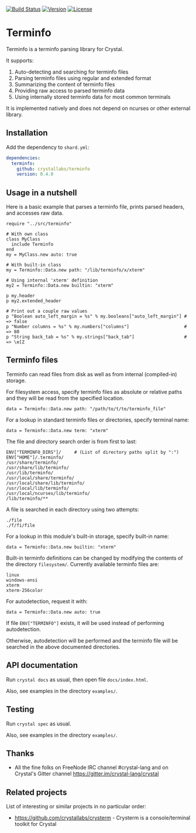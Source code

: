 [![Build Status](https://travis-ci.com/crystallabs/terminfo.svg?branch=master)](https://travis-ci.com/crystallabs/terminfo)
[![Version](https://img.shields.io/github/tag/crystallabs/terminfo.svg?maxAge=360)](https://github.com/crystallabs/terminfo/releases/latest)
[![License](https://img.shields.io/github/license/crystallabs/terminfo.svg)](https://github.com/crystallabs/terminfo/blob/master/LICENSE)

# Terminfo

Terminfo is a terminfo parsing library for Crystal.

It supports:

1. Auto-detecting and searching for terminfo files
1. Parsing terminfo files using regular and extended format
1. Summarizing the content of terminfo files
1. Providing raw access to parsed terminfo data
1. Using internally stored terminfo data for most common terminals

It is implemented natively and does not depend on ncurses or other external library.

## Installation

Add the dependency to `shard.yml`:

```yaml
dependencies:
  terminfo:
    github: crystallabs/terminfo
    version: 0.4.0
```

## Usage in a nutshell

Here is a basic example that parses a terminfo file, prints parsed headers, and accesses raw data.

```crystal
require "../src/terminfo"

# With own class
class MyClass
  include Terminfo
end
my = MyClass.new auto: true

# With built-in class
my = Terminfo::Data.new path: "/lib/terminfo/x/xterm"

# Using internal 'xterm' definition
my2 = Terminfo::Data.new builtin: "xterm"

p my.header
p my2.extended_header

# Print out a couple raw values
p "Boolean auto_left_margin = %s" % my.booleans["auto_left_margin"] # => false
p "Number columns = %s" % my.numbers["columns"]                     # => 80
p "String back_tab = %s" % my.strings["back_tab"]                   # => \e[Z
```

## Terminfo files

Terminfo can read files from disk as well as from internal (compiled-in) storage.

For filesystem access, specify terminfo files as absolute or relative paths and they will be read from the specified location.

```
data = Terminfo::Data.new path: "/path/to/t/te/terminfo_file"
```

For a lookup in standard terminfo files or directories, specify terminal name:

```
data = Terminfo::Data.new term: "xterm"
```

The file and directory search order is from first to last:

```
ENV["TERMINFO_DIRS"]/     # (List of directory paths split by ":")
ENV["HOME"]/.terminfo/
/usr/share/terminfo/
/usr/share/lib/terminfo/
/usr/lib/terminfo/
/usr/local/share/terminfo/
/usr/local/share/lib/terminfo/
/usr/local/lib/terminfo/
/usr/local/ncurses/lib/terminfo/
/lib/terminfo/**
```

A file is searched in each directory using two attempts:

```
./file
./f/fi/file
```

For a lookup in this module's built-in storage, specify built-in name:

```
data = Terminfo::Data.new builtin: "xterm"
```

Built-in terminfo definitions can be changed by modifying the contents of the
directory `filesystem/`. Currently available terminfo files are:

```
linux
windows-ansi
xterm
xterm-256color
```

For autodetection, request it with:

```
data = Terminfo::Data.new auto: true
```

If file `ENV["TERMINFO"]` exists, it will be used instead of performing
autodetection.

Otherwise, autodetection will be performed and the terminfo file will be
searched in the above documented directories.

## API documentation

Run `crystal docs` as usual, then open file `docs/index.html`.

Also, see examples in the directory `examples/`.

## Testing

Run `crystal spec` as usual.

Also, see examples in the directory `examples/`.

## Thanks

* All the fine folks on FreeNode IRC channel #crystal-lang and on Crystal's Gitter channel https://gitter.im/crystal-lang/crystal

## Related projects

List of interesting or similar projects in no particular order:

- https://github.com/crystallabs/crysterm - Crysterm is a console/terminal toolkit for Crystal
